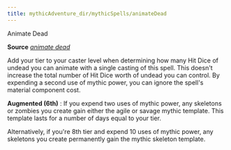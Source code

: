 ```yaml
---
title: mythicAdventure_dir/mythicSpells/animateDead
---
```

Animate Dead

**Source** [_animate dead_](spell_dir/animateDead#_animate-dead)

Add your tier to your caster level when determining how many Hit Dice of undead you can animate with a single casting of this spell. This doesn't increase the total number of Hit Dice worth of undead you can control. By expending a second use of mythic power, you can ignore the spell's material component cost.

**Augmented (6th)** : If you expend two uses of mythic power, any skeletons or zombies you create gain either the agile or savage mythic template. This template lasts for a number of days equal to your tier.

Alternatively, if you're 8th tier and expend 10 uses of mythic power, any skeletons you create permanently gain the mythic skeleton template.

